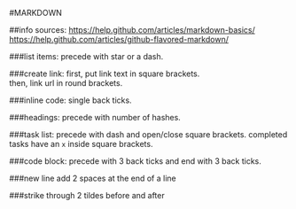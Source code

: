 #MARKDOWN

##info sources:
https://help.github.com/articles/markdown-basics/
https://help.github.com/articles/github-flavored-markdown/

###list items:
precede with star or a dash.

###create link:
first, put link text in square brackets.  
then, link url in round brackets.

###inline code:
single back ticks.

###headings:
precede with number of hashes.

###task list:
precede with dash and open/close square brackets. completed tasks have an `x` inside square brackets.

###code block:
precede with 3 back ticks and end with 3 back ticks.

###new line
add 2 spaces at the end of a line

###strike through
2 tildes before and after
